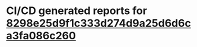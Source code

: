 # CI/CD generated reports for [8298e25d9f1c333d274d9a25d6d6ca3fa086c260](https://github.com/hydephp/develop/commit/8298e25d9f1c333d274d9a25d6d6ca3fa086c260)
